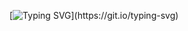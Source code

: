 [![Typing SVG](https://readme-typing-svg.demolab.com?font=Courier&pause=1000&color=14F005&random=false&width=500&height=70&lines=Wake+up%2C%E3%80%8C%CE%BC%CF%86%E3%80%8D...;The+Github+has+you!;Follow+the+black+Octocat.)](https://git.io/typing-svg)

